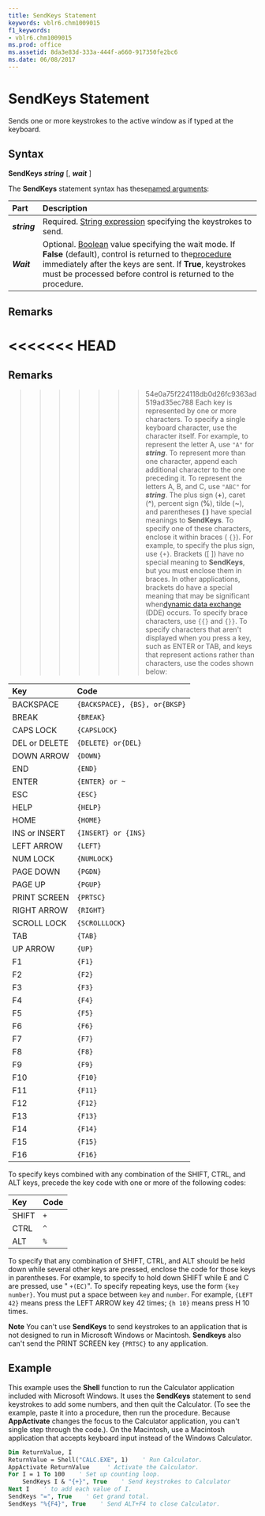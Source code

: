 ```yaml
---
title: SendKeys Statement
keywords: vblr6.chm1009015
f1_keywords:
- vblr6.chm1009015
ms.prod: office
ms.assetid: 8da3e83d-333a-444f-a660-917350fe2bc6
ms.date: 06/08/2017
---
```



# SendKeys Statement

Sends one or more keystrokes to the active window as if typed at the keyboard.

## Syntax

**SendKeys** **_string_** [, **_wait_** ]

The  **SendKeys** statement syntax has these[named arguments](../../Glossary/vbe-glossary.md#named-argument):


|**Part**|**Description**|
|:-----|:-----|
|**_string_**|Required. [String expression](../../Glossary/vbe-glossary.md#string-expression) specifying the keystrokes to send.|
|**_Wait_**|Optional. [Boolean](../../Glossary/vbe-glossary.md#Boolean) value specifying the wait mode. If **False** (default), control is returned to the[procedure](../../Glossary/vbe-glossary.md#procedure) immediately after the keys are sent. If **True**, keystrokes must be processed before control is returned to the procedure.|

## Remarks

<<<<<<< HEAD
=======
## Remarks

>>>>>>> 54e0a75f224118db0d26fc9363ad519ad35ec788
Each key is represented by one or more characters. To specify a single keyboard character, use the character itself. For example, to represent the letter A, use  `"A"` for **_string_**. To represent more than one character, append each additional character to the one preceding it. To represent the letters A, B, and C, use `"ABC"` for **_string_**.
The plus sign (**+**), caret (**^**), percent sign (**%**), tilde (**~**), and parentheses **( )** have special meanings to **SendKeys**. To specify one of these characters, enclose it within braces ( `{}`). For example, to specify the plus sign, use  `{+}`. Brackets ([ ]) have no special meaning to  **SendKeys**, but you must enclose them in braces. In other applications, brackets do have a special meaning that may be significant when[dynamic data exchange](../../Glossary/vbe-glossary.md#dynamic-data-exchange) (DDE) occurs. To specify brace characters, use `{{}` and `{}}`.
To specify characters that aren't displayed when you press a key, such as ENTER or TAB, and keys that represent actions rather than characters, use the codes shown below:


|**Key**|**Code**|
|:-----|:-----|
|BACKSPACE| `{BACKSPACE}, {BS}, or{BKSP}`|
|BREAK| `{BREAK}`|
|CAPS LOCK| `{CAPSLOCK}`|
|DEL or DELETE| `{DELETE} or{DEL}`|
|DOWN ARROW| `{DOWN}`|
|END| `{END}`|
|ENTER| `{ENTER} or ~`|
|ESC| `{ESC}`|
|HELP| `{HELP}`|
|HOME| `{HOME}`|
|INS or INSERT| `{INSERT} or {INS}`|
|LEFT ARROW| `{LEFT}`|
|NUM LOCK| `{NUMLOCK}`|
|PAGE DOWN| `{PGDN}`|
|PAGE UP| `{PGUP}`|
|PRINT SCREEN| `{PRTSC}`|
|RIGHT ARROW| `{RIGHT}`|
|SCROLL LOCK| `{SCROLLLOCK}`|
|TAB| `{TAB}`|
|UP ARROW| `{UP}`|
|F1| `{F1}`|
|F2| `{F2}`|
|F3| `{F3}`|
|F4| `{F4}`|
|F5| `{F5}`|
|F6| `{F6}`|
|F7| `{F7}`|
|F8| `{F8}`|
|F9| `{F9}`|
|F10| `{F10}`|
|F11| `{F11}`|
|F12| `{F12}`|
|F13| `{F13}`|
|F14| `{F14}`|
|F15| `{F15}`|
|F16| `{F16}`|

To specify keys combined with any combination of the SHIFT, CTRL, and ALT keys, precede the key code with one or more of the following codes:


|**Key**|**Code**|
|:-----|:-----|
|SHIFT| `+`|
|CTRL| `^`|
|ALT| `%`|

To specify that any combination of SHIFT, CTRL, and ALT should be held down while several other keys are pressed, enclose the code for those keys in parentheses. For example, to specify to hold down SHIFT while E and C are pressed, use " `+(EC)`".
To specify repeating keys, use the form  `{key number}`. You must put a space between  `key` and `number`. For example,  `{LEFT 42}` means press the LEFT ARROW key 42 times; `{h 10}` means press H 10 times.

 **Note**  You can't use  **SendKeys** to send keystrokes to an application that is not designed to run in Microsoft Windows or Macintosh. **Sendkeys** also can't send the PRINT SCREEN key `{PRTSC}` to any application.


## Example

This example uses the  **Shell** function to run the Calculator application included with Microsoft Windows. It uses the **SendKeys** statement to send keystrokes to add some numbers, and then quit the Calculator. (To see the example, paste it into a procedure, then run the procedure. Because **AppActivate** changes the focus to the Calculator application, you can't single step through the code.). On the Macintosh, use a Macintosh application that accepts keyboard input instead of the Windows Calculator.


```vb
Dim ReturnValue, I 
ReturnValue = Shell("CALC.EXE", 1)    ' Run Calculator. 
AppActivate ReturnValue     ' Activate the Calculator. 
For I = 1 To 100    ' Set up counting loop. 
    SendKeys I & "{+}", True    ' Send keystrokes to Calculator 
Next I    ' to add each value of I. 
SendKeys "=", True    ' Get grand total. 
SendKeys "%{F4}", True    ' Send ALT+F4 to close Calculator. 

```


